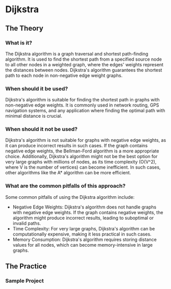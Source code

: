 # Dijkstra
## The Theory
### What is it?
The Dijkstra algorithm is a graph traversal and shortest path-finding algorithm.
It is used to find the shortest path from a specified source node to all other nodes in a weighted graph, where the edges' weights represent the distances between nodes.
Dijkstra's algorithm guarantees the shortest path to each node in non-negative edge weight graphs.
### When should it be used?
Dijkstra's algorithm is suitable for finding the shortest path in graphs with non-negative edge weights.
It is commonly used in network routing, GPS navigation systems, and any application where finding the optimal path with minimal distance is crucial.
### When should it not be used?
Dijkstra's algorithm is not suitable for graphs with negative edge weights, as it can produce incorrect results in such cases.
If the graph contains negative edge weights, the Bellman-Ford algorithm is a more appropriate choice.
Additionally, Dijkstra's algorithm might not be the best option for very large graphs with millions of nodes, as its time complexity (O(V^2), where V is the number of vertices) can become inefficient.
In such cases, other algorithms like the A* algorithm can be more efficient.
### What are the common pitfalls of this approach?
Some common pitfalls of using the Dijkstra algorithm include:
* Negative Edge Weights: Dijkstra's algorithm does not handle graphs with negative edge weights. If the graph contains negative weights, the algorithm might produce incorrect results, leading to suboptimal or invalid paths.
* Time Complexity: For very large graphs, Dijkstra's algorithm can be computationally expensive, making it less practical in such cases.
* Memory Consumption: Dijkstra's algorithm requires storing distance values for all nodes, which can become memory-intensive in large graphs.
## The Practice
### Sample Project
